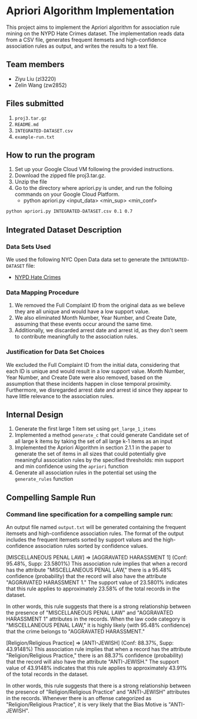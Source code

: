 # Apriori Algorithm Implementation
This project aims to implement the Apriori algorithm for association rule mining on the NYPD Hate Crimes dataset. The implementation reads data from a CSV file, generates frequent itemsets and high-confidence association rules as output, and writes the results to a text file.

## Team members

- Ziyu Liu (zl3220)
- Zelin Wang (zw2852)

## Files submitted

1. `proj3.tar.gz`
2. `README.md`
3. `INTEGRATED-DATASET.csv`
4. `example-run.txt`

## How to run the program

1. Set up your Google Cloud VM following the provided instructions.
2. Download the zipped file proj3.tar.gz.
3. Unzip the file
4. Go to the directory where apriori.py is under, and run the folloing commands on your Google Cloud Platform.
   - python apriori.py <input_data> <min_sup> <min_conf>

```sh
python apriori.py INTEGRATED-DATASET.csv 0.1 0.7
```


## Integrated Dataset Description

### Data Sets Used
We used the following NYC Open Data data set to generate the `INTEGRATED-DATASET` file:
- [NYPD Hate Crimes](https://data.cityofnewyork.us/Public-Safety/NYPD-Hate-Crimes/bqiq-cu78)


### Data Mapping Procedure
1. We removed the Full Complaint ID from the original data as we believe they are all unique and would have a low support value. 
2. We also eliminated Month Number, Year Number, and Create Date, assuming that these events occur around the same time. 
3. Additionally, we discarded arrest date and arrest id, as they don't seem to contribute meaningfully to the association rules.

### Justification for Data Set Choices
We excluded the Full Complaint ID from the initial data, considering that each ID is unique and would result in a low support value. Month Number, Year Number, and Create Date were also removed, based on the assumption that these incidents happen in close temporal proximity. Furthermore, we disregarded arrest date and arrest id since they appear to have little relevance to the association rules.

## Internal Design
1. Generate the first large 1 item set using `get_large_1_items`
2. Implemented a method `generate_c` that could generate Candidate set of all large k items by taking the set of all large k-1 items as an input
3. Implemented the Apriori Algorithm in section 2.1.1 in the paper to generate the set of items in all sizes that could potentially give meaningful association rules by the specified thresholds: min support and min confidence using the `apriori` function
4. Generate all association rules in the potential set using the `generate_rules` function


## Compelling Sample Run
### Command line specification for a compelling sample run:
An output file named `output.txt` will be generated containing the frequent itemsets and high-confidence association rules. The format of the output includes the frequent itemsets sorted by support values and the high-confidence association rules sorted by confidence values.

[MISCELLANEOUS PENAL LAW] => [AGGRAVATED HARASSMENT 1] (Conf: 95.48%, Supp: 23.5801%)
This association rule implies that when a record has the attribute "MISCELLANEOUS PENAL LAW," there is a 95.48% confidence (probability) that the record will also have the attribute "AGGRAVATED HARASSMENT 1." The support value of 23.5801% indicates that this rule applies to approximately 23.58% of the total records in the dataset.

In other words, this rule suggests that there is a strong relationship between the presence of "MISCELLANEOUS PENAL LAW" and "AGGRAVATED HARASSMENT 1" attributes in the records. When the law code category is "MISCELLANEOUS PENAL LAW," it is highly likely (with 95.48% confidence) that the crime belongs to "AGGRAVATED HARASSMENT."

[Religion/Religious Practice] => [ANTI-JEWISH] (Conf: 88.37%, Supp: 43.9148%)
This association rule implies that when a record has the attribute "Religion/Religious Practice," there is an 88.37% confidence (probability) that the record will also have the attribute "ANTI-JEWISH." The support value of 43.9148% indicates that this rule applies to approximately 43.91% of the total records in the dataset.

In other words, this rule suggests that there is a strong relationship between the presence of "Religion/Religious Practice" and "ANTI-JEWISH" attributes in the records. Whenever there is an offense categorized as "Religion/Religious Practice", it is very likely that the Bias Motive is "ANTI-JEWISH".


